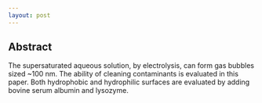 ```yaml
---
layout: post
---
```


## Abstract
The supersaturated aqueous solution, by electrolysis, can form gas bubbles sized ~100 nm. The ability of cleaning contaminants is evaluated in this paper. Both hydrophobic and hydrophilic surfaces are evaluated by adding bovine serum albumin and lysozyme.
